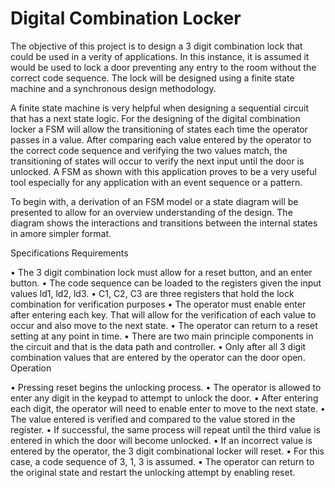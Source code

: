 # Digital Combination Locker
The objective of this project is to design a 3 digit combination lock that could be used in a verity of applications. In this instance, it is assumed it would be used to lock a door preventing any entry to the room without the correct code sequence. The lock will be designed using a finite state machine and a synchronous design methodology.  

A finite state machine is very helpful when designing a sequential circuit that has a next state logic. For the designing of the digital combination locker a FSM will allow the transitioning of states each time the operator passes in a value. After comparing each value entered by the operator to the correct code sequence and verifying the two values match, the transitioning of states will occur to verify the next input until the door is unlocked.  A FSM as shown with this application proves to be a very useful tool especially for any application with an event sequence or a pattern. 

To begin with, a derivation of an FSM model or a state diagram will be presented to allow for an overview understanding of the design. The diagram shows the interactions and transitions between the internal states in amore simpler format. 

Specifications
Requirements

•	The 3 digit combination lock must allow for a reset button, and an enter button.
•	The code sequence can be loaded to the registers given the input values ld1, ld2, ld3. 
•	C1, C2, C3 are three registers that hold the lock combination for verification purposes
•	The operator must enable enter after entering each key. That will allow for the verification of each value to occur and also move to the next state. 
•	The operator can return to a reset setting at any point in time.
•	There are two main principle components in the circuit and that is the data path and controller. 
•	Only after all 3 digit combination values that are entered by the operator can the door open.  
Operation

•	Pressing reset begins the unlocking process.
•	The operator is allowed to enter any digit in the keypad to attempt to unlock the door. 
•	After entering each digit, the operator will need to enable enter to move to the next state. 
•	The value entered is verified and compared to the value stored in the register.
•	If successful, the same process will repeat until the third value is entered in which the door will become unlocked. 
•	If an incorrect value is entered by the operator, the 3 digit combinational locker will reset. 
•	For this case, a code sequence of 3, 1, 3 is assumed. 
•	The operator can return to the original state and restart the unlocking attempt by enabling reset. 



